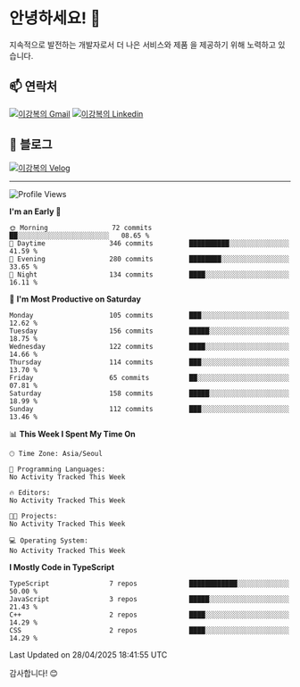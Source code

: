 # 안녕하세요! 👋

지속적으로 발전하는 개발자로서 더 나은 서비스와 제품
을 제공하기 위해 노력하고 있습니다.

## 📫 연락처
[![이강복의 Gmail](https://img.shields.io/badge/Gmail-D14836?style=for-the-badge&logo=gmail&logoColor=white)](mailto:pmmm114@gmail.com)
[![이강복의 Linkedin](https://img.shields.io/badge/LinkedIn-0077B5?style=for-the-badge&logo=linkedin&logoColor=white)](https://www.linkedin.com/in/lkb0297)

## 📝 블로그
[![이강복의 Velog](https://img.shields.io/badge/Velog-ffffff?style=for-the-badge&logo=velog)](https://velog.io/@pmmm114/posts)

---
<!--START_SECTION:waka-->
![Profile Views](http://img.shields.io/badge/Profile%20Views-0-blue)

**I'm an Early 🐤** 

```text
🌞 Morning                72 commits          ██░░░░░░░░░░░░░░░░░░░░░░░   08.65 % 
🌆 Daytime                346 commits         ██████████░░░░░░░░░░░░░░░   41.59 % 
🌃 Evening                280 commits         ████████░░░░░░░░░░░░░░░░░   33.65 % 
🌙 Night                  134 commits         ████░░░░░░░░░░░░░░░░░░░░░   16.11 % 
```
📅 **I'm Most Productive on Saturday** 

```text
Monday                   105 commits         ███░░░░░░░░░░░░░░░░░░░░░░   12.62 % 
Tuesday                  156 commits         █████░░░░░░░░░░░░░░░░░░░░   18.75 % 
Wednesday                122 commits         ████░░░░░░░░░░░░░░░░░░░░░   14.66 % 
Thursday                 114 commits         ███░░░░░░░░░░░░░░░░░░░░░░   13.70 % 
Friday                   65 commits          ██░░░░░░░░░░░░░░░░░░░░░░░   07.81 % 
Saturday                 158 commits         █████░░░░░░░░░░░░░░░░░░░░   18.99 % 
Sunday                   112 commits         ███░░░░░░░░░░░░░░░░░░░░░░   13.46 % 
```


📊 **This Week I Spent My Time On** 

```text
🕑︎ Time Zone: Asia/Seoul

💬 Programming Languages: 
No Activity Tracked This Week

🔥 Editors: 
No Activity Tracked This Week

🐱‍💻 Projects: 
No Activity Tracked This Week

💻 Operating System: 
No Activity Tracked This Week
```

**I Mostly Code in TypeScript** 

```text
TypeScript               7 repos             ████████████░░░░░░░░░░░░░   50.00 % 
JavaScript               3 repos             █████░░░░░░░░░░░░░░░░░░░░   21.43 % 
C++                      2 repos             ████░░░░░░░░░░░░░░░░░░░░░   14.29 % 
CSS                      2 repos             ████░░░░░░░░░░░░░░░░░░░░░   14.29 % 
```




 Last Updated on 28/04/2025 18:41:55 UTC
<!--END_SECTION:waka-->

감사합니다! 😊

